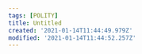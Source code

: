 ```yaml
---
tags: [POLITY]
title: Untitled
created: '2021-01-14T11:44:49.979Z'
modified: '2021-01-14T11:44:52.257Z'
---
```


# 
